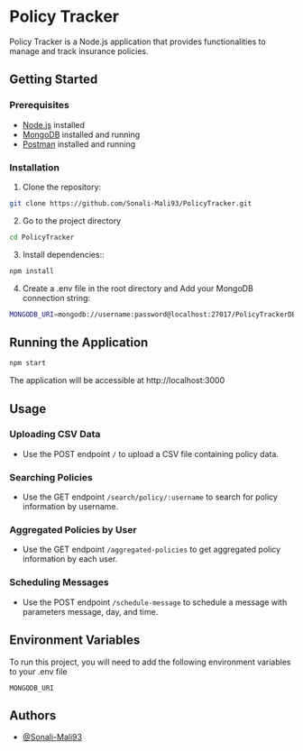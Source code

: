 
# Policy Tracker

Policy Tracker is a Node.js application that provides functionalities to manage and track insurance policies.


## Getting Started

### Prerequisites

- [Node.js](https://nodejs.org/) installed
- [MongoDB](https://www.mongodb.com/products/tools/compass) installed and running
- [Postman](https://www.postman.com/downloads/) installed and running

### Installation

1. Clone the repository:

```bash
git clone https://github.com/Sonali-Mali93/PolicyTracker.git

```
2. Go to the project directory

```bash
cd PolicyTracker

```
3. Install dependencies::
```bash
npm install

```
4. Create a .env file in the root directory and Add your MongoDB connection string:
```bash
MONGODB_URI=mongodb://username:password@localhost:27017/PolicyTrackerDB
```

## Running the Application
```bash
npm start
```

The application will be accessible at http://localhost:3000

## Usage

### Uploading CSV Data

- Use the POST endpoint `/` to upload a CSV file containing policy data.

### Searching Policies

- Use the GET endpoint `/search/policy/:username` to search for policy information by username.

### Aggregated Policies by User
- Use the GET endpoint `/aggregated-policies` to get aggregated policy information by each user.


### Scheduling Messages
- Use the POST endpoint `/schedule-message` to schedule a message with parameters message, day, and time.


## Environment Variables

To run this project, you will need to add the following environment variables to your .env file

`MONGODB_URI`



## Authors

- [@Sonali-Mali93](https://github.com/Sonali-Mali93)

